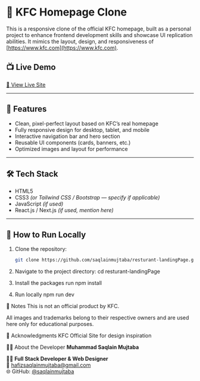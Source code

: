 # 🍗 KFC Homepage Clone

This is a responsive clone of the official KFC homepage, built as a personal project to enhance frontend development skills and showcase UI replication abilities. It mimics the layout, design, and responsiveness of [https://www.kfc.com](https://www.kfc.com).

## 📺 Live Demo

[🔗 View Live Site](https://resturant-landingPage-by-saqlain.vercel.app) 

---

## 🚀 Features

- Clean, pixel-perfect layout based on KFC’s real homepage
- Fully responsive design for desktop, tablet, and mobile
- Interactive navigation bar and hero section
- Reusable UI components (cards, banners, etc.)
- Optimized images and layout for performance

---

## 🛠️ Tech Stack

- HTML5
- CSS3 *(or Tailwind CSS / Bootstrap — specify if applicable)*
- JavaScript *(if used)*
- React.js / Next.js *(if used, mention here)*

---

## 🚀 How to Run Locally

1. Clone the repository:
   ```bash
   git clone https://github.com/saqlainmujtaba/resturant-landingPage.git

2. Navigate to the project directory:
    cd resturant-landingPage

3. Install the packages
    run npm install

4. Run locally
    npm run dev


📌 Notes
This is not an official product by KFC.

All images and trademarks belong to their respective owners and are used here only for educational purposes.

🙌 Acknowledgments
KFC Official Site for design inspiration

🙋‍♂️ About the Developer
**Muhammad Saqlain Mujtaba**


🧑‍💻 **Full Stack Developer & Web Designer**  
📧 [hafizsaqlainmujtaba@gmail.com](mailto:hafizsaqlainmujtaba@gmail.com)  
🌐 GitHub: [@saqlainmujtaba](https://github.com/saqlainmujtaba)
